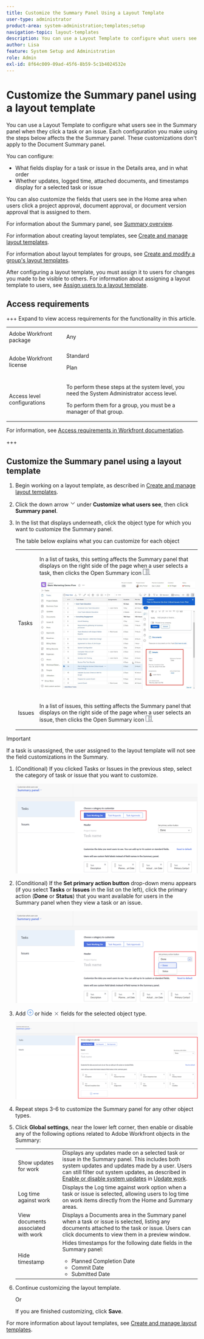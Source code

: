 ```yaml
---
title: Customize the Summary Panel Using a Layout Template
user-type: administrator
product-area: system-administration;templates;setup
navigation-topic: layout-templates
description: You can use a Layout Template to configure what users see when they click a task or issue in the Summary. Each configuration you make using the steps below affects the the Summary panel. These customizations don't apply to the Document Summary panel.
author: Lisa
feature: System Setup and Administration
role: Admin
exl-id: 8f64c009-09ad-45f6-8b59-5c1b4024532e
---
```

# Customize the Summary panel using a layout template

<!--Audited: 11/2024-->

<!--<span class="preview">The highlighted information on this page refers to functionality not yet generally available. It is available only in the Preview environment for all customers. After the monthly releases to Production, the same features are also available in the Production environment for customers who enabled fast releases. </span>   

<span class="preview">For information about fast releases, see [Enable or disable fast releases for your organization](/help/quicksilver/administration-and-setup/set-up-workfront/configure-system-defaults/enable-fast-release-process.md). </span>   -->


You can use a Layout Template to configure what users see in the Summary panel when they click a task or an issue. Each configuration you make using the steps below affects the the Summary panel. These customizations don't apply to the Document Summary panel.

You can configure:

* What fields display for a task or issue in the Details area, and in what order
* Whether updates, logged time, attached documents, and timestamps display for a selected task or issue

You can also customize the fields that users see in the Home area when users click a project approval, document approval, or document version approval that is assigned to them.

For information about the Summary panel, see [Summary overview](../../../workfront-basics/the-new-workfront-experience/summary-overview.md).

For information about creating layout templates, see [Create and manage layout templates](../use-layout-templates/create-and-manage-layout-templates.md). 

For information about layout templates for groups, see [Create and modify a group's layout templates](../../../administration-and-setup/manage-groups/work-with-group-objects/create-and-modify-a-groups-layout-templates.md).

After configuring a layout template, you must assign it to users for changes you made to be visible to others. For information about assigning a layout template to users, see [Assign users to a layout template](../use-layout-templates/assign-users-to-layout-template.md).

## Access requirements

+++ Expand to view access requirements for the functionality in this article.

<table style="table-layout:auto"> 
 <col> 
 <col> 
 <tbody> 
  <tr> 
   <td>Adobe Workfront package</td> 
   <td><p>Any</p></td> 
  </tr> 
  <tr> 
   <td>Adobe Workfront license</td> 
   <td><p>Standard</p>
       <p>Plan</p></td>
  </tr> 
  </tr> 
  <tr> 
   <td>Access level configurations</td> 
   <td> <p>To perform these steps at the system level, you need the System Administrator access level.</p>
        <p>To perform them for a group, you must be a manager of that group.</p> </td> 
  </tr> 
 </tbody> 
</table>

For information, see [Access requirements in Workfront documentation](/help/quicksilver/administration-and-setup/add-users/access-levels-and-object-permissions/access-level-requirements-in-documentation.md). 

+++

## Customize the Summary panel using a layout template

1. Begin working on a layout template, as described in [Create and manage layout templates](../../../administration-and-setup/customize-workfront/use-layout-templates/create-and-manage-layout-templates.md).

1. Click the down arrow ![Down arrow](assets/dropdown-arrow.png) under **Customize what users see**, then click **Summary panel**. 

1. In the list that displays underneath, click the object type for which you want to customize the Summary panel. 

   The table below explains what you can customize for each object

   <table style="table-layout:auto"> 
    <col> 
    <col> 
    <tbody> 
     <tr> 
      <td role="rowheader">Tasks</td> 
      <td> <p>In a list of tasks, this setting affects the Summary panel that displays on the right side of the page when a user selects a task, then clicks the Open Summary icon <img src="assets/summary-panel-icon.png">.</p>
      
      <p> <img src="assets/summary-details.jpg"> </p> </td> 
     </tr> 
     <tr> 
      <td role="rowheader">Issues</td> 
      <td><p>In a list of issues, this setting affects the Summary panel that displays on the right side of the page when a user selects an issue, then clicks the Open Summary icon <img src="assets/summary-panel-icon.png">.</p> </td> 
     </tr> 
    </tbody> 
   </table>

<!--These were removed with the new Home: 

<tr> 
      <td role="rowheader">Projects</td> 
      <td><ul><li><p>In Home, when a user clicks a project approval assigned to them, your configuration for this setting affects the area to the right of the approval.</p>
      <p><b>IMPORTANT:</b> </p><p>This is a deprecated feature. Any changes you make to this area are related to a feature that Workfront has removed. This option will be removed from Workfront with a later maintenance update.</p></li>
      </ul> 
      </td> 
     </tr> 
     <tr> 
      <td role="rowheader">Documents</td> 
      <td>
     <ul><li><p>In Home, when a user clicks a document approval assigned to them, your configuration for this setting affects the area to the right of the approval.</p>
      <p><b>IMPORTANT:</b> </p><p> This is a deprecated feature. Any changes you make to this area are related to a feature that Workfront has removed. This option will be removed from Workfront with a later maintenance update.</p></li>
      </ul>
      </td> 
     </tr> 
     <tr> 
      <td role="rowheader">Document Versions</td> 
      <td><ul><li><p>In Home, when a user clicks an approval assigned to them for a particular version of a document, your configuration for this setting affects the area to the right of the approval.</p>
      <p><p><b>IMPORTANT:</b></p> This is a deprecated feature. Any changes you make to this area are related to a feature that Workfront has removed. This option will be removed from Workfront with a later maintenance update.</p></li>
      </ul>
      </td> 
     </tr> -->


   >[!IMPORTANT]
   >
   >If a task is unassigned, the user assigned to the layout template will not see the field customizations in the Summary.

1. (Conditional) If you clicked Tasks or Issues in the previous step, select the category of task or issue that you want to customize.

   ![Choose category to customize](assets/choose-cat-cstmz-nwe-adobe-branding.png)

1. (Conditional) If the **Set primary action button** drop-down menu appears (if you select **Tasks** or **Issues** in the list on the left), click the primary action (**Done** or **Status**) that you want available for users in the Summary panel when they view a task or an issue.

   ![Set primary action](assets/set-primary-action-button-dropdown-pdf-adobe-branding.png)

1. Add ![Add item](assets/add-item-plus-in-circle-blue.png) or hide ![Hide item](assets/close-or-hide---x.png) fields for the selected object type.

   ![Add and hide fields](assets/lt-home-add-hide-fields-adobe-branding.png)

1. Repeat steps 3-6 to customize the Summary panel for any other object types.
1. Click **Global settings**, near the lower left corner, then enable or disable any of the following options related to Adobe Workfront objects in the Summary:

   <table style="table-layout:auto"> 
    <col> 
    <col> 
    <tbody> 
     <tr> 
      <td role="rowheader">Show updates for work</td> 
      <td>Displays any updates made on a selected task or issue in the Summary panel. This includes both system updates and updates made by a user. Users can still filter out system updates, as described in <a href="../../../workfront-basics/updating-work-items-and-viewing-updates/update-work.md#enable" class="MCXref xref">Enable or disable system updates</a> in <a href="../../../workfront-basics/updating-work-items-and-viewing-updates/update-work.md" class="MCXref xref">Update work</a>.</td> 
     </tr> 
     <tr> 
      <td role="rowheader">Log time against work</td> 
      <td>Displays the Log time against work option when a task or issue is selected, allowing users to log time on work items directly from the Home and Summary areas.</td> 
     </tr> 
     <tr> 
      <td role="rowheader">View documents associated with work</td> 
      <td>Displays a Documents area in the Summary panel when a task or issue is selected, listing any documents attached to the task or issue. Users can click documents to view them in a preview window.</td> 
     </tr> 
     <tr> 
      <td role="rowheader">Hide timestamp</td> 
      <td>Hides timestamps for the following date fields in the Summary panel:
       <ul>
        <li>Planned Completion Date</li>
        <li>Commit Date</li>
        <li>Submitted Date</li>
       </ul></td> 
     </tr> 
    </tbody> 
   </table>

1. Continue customizing the layout template.

   Or

   If you are finished customizing, click **Save**.

For more information about layout templates, see [Create and manage layout templates](../../../administration-and-setup/customize-workfront/use-layout-templates/create-and-manage-layout-templates.md).
